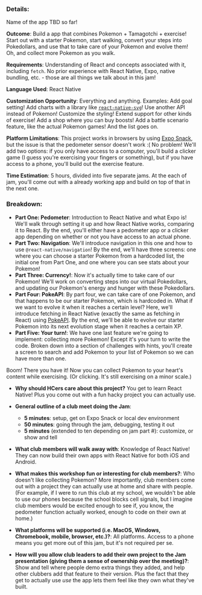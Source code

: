 
### Details:

Name of the app TBD so far!

**Outcome**: Build a app that combines Pokemon + Tamagotchi + exercise! Start out with a starter Pokemon, start walking, convert your steps into Pokedollars, and use that to take care of your Pokemon and evolve them! Oh, and collect more Pokemon as you walk.

**Requirements**: Understanding of React and concepts associated with it, including `fetch`. No prior experience with React Native, Expo, native bundling, etc. - those are all things we talk about in this jam!

**Language Used**: React Native

**Customization Opportunity**: Everything and anything. Examples: Add goal setting! Add charts with a library like [`react-native-svg`](https://github.com/software-mansion/react-native-svg)! Use another API instead of Pokemon! Customize the styling! Extend support for other kinds of exercise! Add a shop where you can buy boosts! Add a battle scenario feature, like the actual Pokemon games! And the list goes on.

**Platform Limitations**: This project works in browsers by using [Expo Snack](https://snack.expo.dev/), but the issue is that the pedometer sensor doesn't work :( No problem! We'll add two options: if you only have access to a computer, you'll build a clicker game (I guess you're exercising your fingers or something), but if you have access to a phone, you'll build out the exercise feature.

**Time Estimation**: 5 hours, divided into five separate jams. At the each of jam, you'll come out with a already working app and build on top of that in the next one.

### Breakdown:

* **Part One: Pedometer**: Introduction to React Native and what Expo is! We'll walk through setting it up and how React Native works, comparing it to React. By the end, you'll either have a pedometer app or a clicker app depending on whether or not you have access to an actual phone.
* **Part Two: Navigation**: We'll introduce navigation in this one and how to use `@react-native/navigation`! By the end, we'll have three screens: one where you can choose a starter Pokemon from a hardcoded list, the initial one from Part One, and one where you can see stats about your Pokemon!
* **Part Three: Currency!**: Now it's actually time to take care of our Pokemon! We'll work on converting steps into our virtual Pokedollars, and updating our Pokemon's energy and hunger with these Pokedollars.
* **Part Four: PokeAPI**: By part four, we can take care of one Pokemon, and that happens to be our starter Pokemon, which is hardcoded in. What if we want to evolve it when it reaches a certain level? Here, we'll introduce fetching in React Native (exactly the same as fetching in React) using [PokeAPI](https://pokeapi.co/). By the end, we'll be able to evolve our starter Pokemon into its next evolution stage when it reaches a certain XP.
* **Part Five: Your turn!**: We have one last feature we're going to implement: collecting more Pokemon! Except it's your turn to write the code. Broken down into a section of challenges with hints, you'll create a screen to search and add Pokemon to your list of Pokemon so we can have more than one.

Boom! There you have it! Now you can collect Pokemon to your heart's content while exercising. (Or clicking. It's still exercising on a minor scale.)

* **Why should HCers care about this project?** You get to learn React Native! Plus you come out with a fun hacky project you can actually use.

* **General outline of a club meet doing the Jam**:
    * **5 minutes**: setup, get on Expo Snack or local dev environment
    * **50 minutes**: going through the jam, debugging, testing it out
    * **5 minutes** (extended to ten depending on jam part #): customize, or show and tell

* **What club members will walk away with**: Knowledge of React Native! They can now build their own apps with React Native for both iOS and Android.

* **What makes this workshop fun or interesting for club members?**: Who doesn't like collecting Pokemon? More importantly, club members come out with a project they can actually use at home and share with people. (For example, if I were to run this club at my school, we wouldn't be able to use our phones because the school blocks cell signals, but I imagine club members would be excited enough to see if, you know, the pedometer function actually worked, enough to code on their own at home.)

* **What platforms will be supported (i.e. MacOS, Windows, Chromebook, mobile, browser, etc.)?**: All platforms. Access to a phone means you get more out of this jam, but it's not required per se.

* **How will you allow club leaders to add their own project to the Jam presentation (giving them a sense of ownership over the meeting)?**: Show and tell where people demo extra things they added, and help other clubbers add that feature to their version. Plus the fact that they get to actually use *use* the app lets them feel like they own what they've built. 
